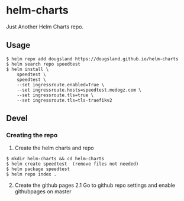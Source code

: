 # helm-charts
Just Another Helm Charts repo.

## Usage
```
$ helm repo add dougsland https://dougsland.github.io/helm-charts  
$ helm search repo speedtest  
$ helm install \
    speedtest \ 
    speedtest \
    --set ingressroute.enabled=True \
    --set ingressroute.hosts=speedtest.medogz.com \
    --set ingressroute.tls=true \
    --set ingressroute.tls=tls-traefikv2
```
## Devel
### Creating the repo
1. Create the helm charts and repo  
```
$ mkdir helm-charts && cd helm-charts  
$ helm create speedtest  (remove files not needed)  
$ helm package speedtest  
$ helm repo index .  
```

2. Create the github pages
2.1 Go to github repo settings and enable githubpages on master
